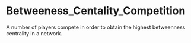 # Betweeness_Centality_Competition
A number of players compete in order to obtain the highest betweenness centrality in a network.
